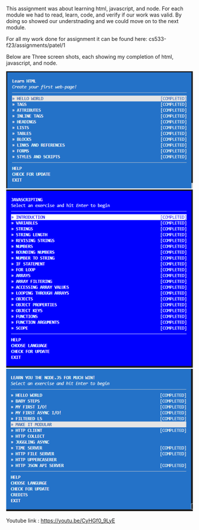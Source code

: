 This assignment was about learning html, javascript, and node.
For each module we had to read, learn, code, and verify if our work was valid. 
By doing so showed our understnading and we could move on to the next module. 

For all my work done for assignment it can be found here: cs533-f23/assignments/patel/1

Below are Three screen shots, each showing my completion of html, javascript, and node. 

<img src="html/HTMLCOMPLETE.png" width="700">
<img src="javascript/JAVASCRIPTCOMPLETE.png" width="700">
<img src="node/NODECOMPLETE.png" width="700">

Youtube link : https://youtu.be/CyHGf0_9LyE